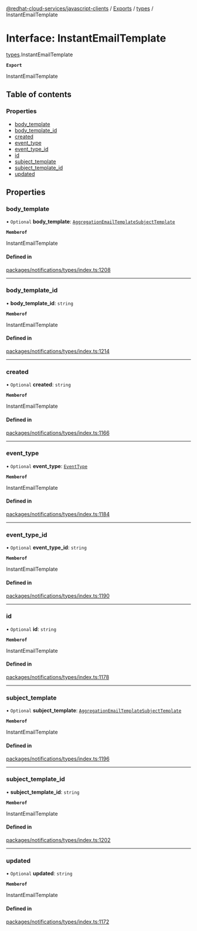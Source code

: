 [@redhat-cloud-services/javascript-clients](../README.md) / [Exports](../modules.md) / [types](../modules/types.md) / InstantEmailTemplate

# Interface: InstantEmailTemplate

[types](../modules/types.md).InstantEmailTemplate

**`Export`**

InstantEmailTemplate

## Table of contents

### Properties

- [body\_template](types.InstantEmailTemplate.md#body_template)
- [body\_template\_id](types.InstantEmailTemplate.md#body_template_id)
- [created](types.InstantEmailTemplate.md#created)
- [event\_type](types.InstantEmailTemplate.md#event_type)
- [event\_type\_id](types.InstantEmailTemplate.md#event_type_id)
- [id](types.InstantEmailTemplate.md#id)
- [subject\_template](types.InstantEmailTemplate.md#subject_template)
- [subject\_template\_id](types.InstantEmailTemplate.md#subject_template_id)
- [updated](types.InstantEmailTemplate.md#updated)

## Properties

### body\_template

• `Optional` **body\_template**: [`AggregationEmailTemplateSubjectTemplate`](types.AggregationEmailTemplateSubjectTemplate.md)

**`Memberof`**

InstantEmailTemplate

#### Defined in

[packages/notifications/types/index.ts:1208](https://github.com/RedHatInsights/javascript-clients/blob/main/packages/notifications/types/index.ts#L1208)

___

### body\_template\_id

• **body\_template\_id**: `string`

**`Memberof`**

InstantEmailTemplate

#### Defined in

[packages/notifications/types/index.ts:1214](https://github.com/RedHatInsights/javascript-clients/blob/main/packages/notifications/types/index.ts#L1214)

___

### created

• `Optional` **created**: `string`

**`Memberof`**

InstantEmailTemplate

#### Defined in

[packages/notifications/types/index.ts:1166](https://github.com/RedHatInsights/javascript-clients/blob/main/packages/notifications/types/index.ts#L1166)

___

### event\_type

• `Optional` **event\_type**: [`EventType`](types.EventType.md)

**`Memberof`**

InstantEmailTemplate

#### Defined in

[packages/notifications/types/index.ts:1184](https://github.com/RedHatInsights/javascript-clients/blob/main/packages/notifications/types/index.ts#L1184)

___

### event\_type\_id

• `Optional` **event\_type\_id**: `string`

**`Memberof`**

InstantEmailTemplate

#### Defined in

[packages/notifications/types/index.ts:1190](https://github.com/RedHatInsights/javascript-clients/blob/main/packages/notifications/types/index.ts#L1190)

___

### id

• `Optional` **id**: `string`

**`Memberof`**

InstantEmailTemplate

#### Defined in

[packages/notifications/types/index.ts:1178](https://github.com/RedHatInsights/javascript-clients/blob/main/packages/notifications/types/index.ts#L1178)

___

### subject\_template

• `Optional` **subject\_template**: [`AggregationEmailTemplateSubjectTemplate`](types.AggregationEmailTemplateSubjectTemplate.md)

**`Memberof`**

InstantEmailTemplate

#### Defined in

[packages/notifications/types/index.ts:1196](https://github.com/RedHatInsights/javascript-clients/blob/main/packages/notifications/types/index.ts#L1196)

___

### subject\_template\_id

• **subject\_template\_id**: `string`

**`Memberof`**

InstantEmailTemplate

#### Defined in

[packages/notifications/types/index.ts:1202](https://github.com/RedHatInsights/javascript-clients/blob/main/packages/notifications/types/index.ts#L1202)

___

### updated

• `Optional` **updated**: `string`

**`Memberof`**

InstantEmailTemplate

#### Defined in

[packages/notifications/types/index.ts:1172](https://github.com/RedHatInsights/javascript-clients/blob/main/packages/notifications/types/index.ts#L1172)
